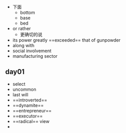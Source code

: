 - 下面
	- bottom
	- base
	- bed
- or rather
	- 更确切的说
- its power greatly ==exceeded== that of gunpowder
- along with
- social involvement
- manufacturing sector


## day01
- select
- uncommon
- last will
- ==introverted==
- ==dynamite==
- ==entrepreneur==
- ==executor==
- ==radical== view
- 